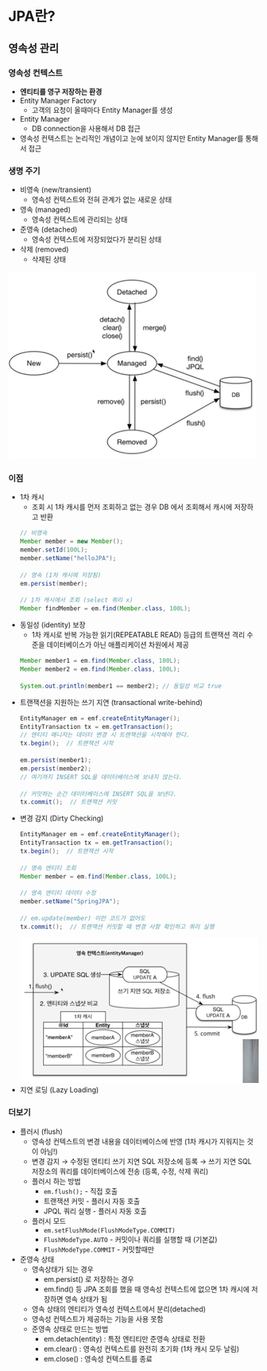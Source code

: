 # JPA란?

## 영속성 관리
### 영속성 컨텍스트
- **엔티티를 영구 저장하는 환경**
- Entity Manager Factory
    + 고객의 요청이 올때마다 Entity Manager를 생성
- Entity Manager
    + DB connection을 사용해서 DB 접근
- 영속성 컨텍스트는 논리적인 개념이고 눈에 보이지 않지만 Entity Manager를 통해서 접근

### 생명 주기
- 비영속 (new/transient)
    + 영속성 컨텍스트와 전혀 관계가 없는 새로운 상태
- 영속 (managed)
    + 영속성 컨텍스트에 관리되는 상태
- 준영속 (detached)
    + 영속성 컨텍스트에 저장되었다가 분리된 상태
- 삭제 (removed)
    + 삭제된 상태
<img src="./images/01.life_cycle.png" alt="LifeCycle" width="500"/>

### 이점
- 1차 캐시
  + 조회 시 1차 캐시를 먼저 조회하고 없는 경우 DB 에서 조회해서 캐시에 저장하고 반환
  ```java
  // 비영속
  Member member = new Member();
  member.setId(100L);
  member.setName("helloJPA");

  // 영속 (1차 캐시에 저장됨)
  em.persist(member);

  // 1차 캐시에서 조회 (select 쿼리 x)
  Member findMember = em.find(Member.class, 100L);
  ```
- 동일성 (identity) 보장
  + 1차 캐시로 반복 가능한 읽기(REPEATABLE READ) 등급의 트랜잭션 격리 수준을 데이터베이스가 아닌 애플리케이션 차원에서 제공
  ```java
  Member member1 = em.find(Member.class, 100L);
  Member member2 = em.find(Member.class, 100L);

  System.out.println(member1 == member2); // 동일성 비교 true
  ```
- 트랜잭션을 지원하는 쓰기 지연 (transactional write-behind)
  ```java
  EntityManager em = emf.createEntityManager();
  EntityTransaction tx = em.getTransaction();
  // 엔티티 매니저는 데이터 변경 시 트랜잭션을 시작해야 한다.
  tx.begin();  // 트랜잭션 시작

  em.persist(member1);
  em.persist(member2);
  // 여기까지 INSERT SQL을 데이터베이스에 보내지 않는다.

  // 커밋하는 순간 데이터베이스에 INSERT SQL을 보낸다.
  tx.commit();  // 트랜잭션 커밋
  ```
- 변경 감지 (Dirty Checking)
  ```java
  EntityManager em = emf.createEntityManager();
  EntityTransaction tx = em.getTransaction();
  tx.begin();  // 트랜잭션 시작

  // 영속 엔티티 조회
  Member member = em.find(Member.class, 100L);

  // 영속 엔티티 데이터 수정
  member.setName("SpringJPA");

  // em.update(member) 이런 코드가 없어도
  tx.commit();  // 트랜잭션 커밋할 때 변경 사항 확인하고 쿼리 실행
  ```
  <img src="./images/02.dirty_checking.png" alt="DirtyChecking" width="500"/>
- 지연 로딩 (Lazy Loading)

### 더보기
- 플러시 (flush)
  + 영속성 컨텍스트의 변경 내용을 데이터베이스에 반영 (1차 캐시가 지워지는 것이 아님!)
  + 변경 감지 → 수정된 엔티티 쓰기 지연 SQL 저장소에 등록 → 쓰기 지연 SQL 저장소의 쿼리를 데이터베이스에 전송 (등록, 수정, 삭제 쿼리)
  + 플러시 하는 방법
    - `em.flush();` - 직접 호출
    - 트랜잭션 커밋 - 플러시 자동 호출
    - JPQL 쿼리 실행 - 플러시 자동 호출
  + 플러시 모드
    - `em.setFlushMode(FlushModeType.COMMIT)`
    - `FlushModeType.AUTO` - 커밋이나 쿼리를 실행할 때 (기본값)
    - `FlushModeType.COMMIT` - 커밋할때만
- 준영속 상태
    + 영속상태가 되는 경우
        - em.persist() 로 저장하는 경우
        - em.find() 등 JPA 조회를 했을 때 영속성 컨텍스트에 없으면 1차 캐시에 저장하면 영속 상태가 됨
    + 영속 상태의 엔티티가 영속성 컨텍스트에서 분리(detached)
    + 영속성 컨텍스트가 제공하는 기능을 사용 못함
    + 준영속 상태로 만드는 방법
        - em.detach(entity) : 특정 엔티티만 준영속 상태로 전환
        - em.clear() : 영속성 컨텍스트를 완전히 초기화 (1차 캐시 모두 날림)
        - em.close() : 영속성 컨텍스트를 종료
